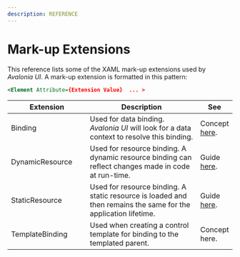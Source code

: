 ```yaml
---
description: REFERENCE
---
```


# Mark-up Extensions

This reference lists some of the XAML mark-up extensions used by _Avalonia UI_. A mark-up extension is formatted in this pattern:

```xml
<Element Attribute={Extension Value}  ... >
```

<table><thead><tr><th width="187.33333333333331">Extension</th><th width="392">Description</th><th>See</th></tr></thead><tbody><tr><td>Binding</td><td>Used for data binding. <em>Avalonia UI</em> will look for a data context to resolve this binding.</td><td>Concept <a href="../concepts/data-binding/">here</a>.</td></tr><tr><td>DynamicResource</td><td>Used for resource binding. A dynamic resource binding can reflect changes made in code at run-time.</td><td>Guide <a href="../guides/styles-and-resources/resources.md">here</a>.</td></tr><tr><td>StaticResource</td><td>Used for resource binding. A static resource is loaded and then remains the same for the application lifetime.</td><td>Guide <a href="../guides/styles-and-resources/resources.md">here</a>.</td></tr><tr><td>TemplateBinding</td><td>Used when creating a control template for binding to the templated parent.</td><td>Concept here.</td></tr></tbody></table>

